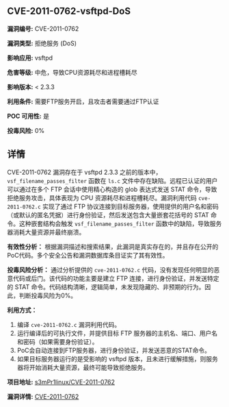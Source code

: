 ## CVE-2011-0762-vsftpd-DoS

**漏洞编号:** CVE-2011-0762

**漏洞类型:** 拒绝服务 (DoS)

**影响应用:** vsftpd

**危害等级:** 中危，导致CPU资源耗尽和进程槽耗尽

**影响版本:** < 2.3.3

**利用条件:** 需要FTP服务开启，且攻击者需要通过FTP认证

**POC 可用性:** 是

**投毒风险:** 0%

## 详情

CVE-2011-0762 漏洞存在于 vsftpd 2.3.3 之前的版本中，`vsf_filename_passes_filter` 函数在 `ls.c` 文件中存在缺陷。远程已认证的用户可以通过在多个 FTP 会话中使用精心构造的 glob 表达式发送 STAT 命令，导致拒绝服务攻击，具体表现为 CPU 资源耗尽和进程槽耗尽。漏洞利用代码 `cve-2011-0762.c` 实现了通过 FTP 协议连接到目标服务器，使用提供的用户名和密码（或默认的匿名凭据）进行身份验证，然后发送包含大量嵌套花括号的 STAT 命令。这种嵌套结构会触发 `vsf_filename_passes_filter` 函数中的缺陷，导致服务器消耗大量资源并最终崩溃。

**有效性分析：**
根据漏洞描述和搜索结果，此漏洞是真实存在的，并且存在公开的PoC代码。多个安全公告和漏洞数据库条目证实了其有效性。

**投毒风险分析：**
通过分析提供的 `cve-2011-0762.c` 代码，没有发现任何明显的恶意代码或后门。该代码的功能主要是建立 FTP 连接，进行身份验证，并发送特定的 STAT 命令。代码结构清晰，逻辑简单，未发现隐藏的、非预期的行为。因此，判断投毒风险为0%。

**利用方式：**
1.  编译 `cve-2011-0762.c` 漏洞利用代码。
2.  运行编译后的可执行文件，并提供目标 FTP 服务器的主机名、端口、用户名和密码（如果需要身份验证）。
3.  PoC会自动连接到FTP服务器，进行身份验证，并发送恶意的STAT命令。
4.  如果目标服务器运行的是受影响的 vsftpd 版本，且未进行缓解措施，则服务器将开始消耗大量资源，最终可能导致拒绝服务。

**项目地址:** [s3mPr1linux/CVE-2011-0762](https://github.com/s3mPr1linux/CVE-2011-0762)

**漏洞详情:** [CVE-2011-0762](https://nvd.nist.gov/vuln/detail/CVE-2011-0762)